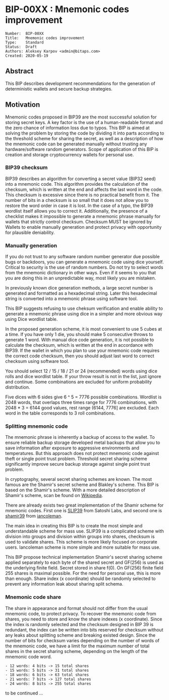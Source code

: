 # BIP-00XX : Mnemonic codes improvement

```
Number:  BIP-00XX
Title:   Mnemonic codes improvement
Type:    Standard
Status:  Draft
Authors: Aleksey Karpov <admin@bitaps.com>
Created: 2020-05-19
```

## Abstract

This BIP describes development recommendations for the generation of deterministic wallets and secure backup strategies.


## Motivation

Mnemonic codes proposed in BIP39 are the most successful solution for storing secret keys. 
A key factor is the use of a human-readable format and the zero chance of information loss due to typos.
This BIP is aimed at solving the problem by storing the code by dividing it into parts according 
to the threshold scheme for sharing the secret, as well as a description of how the mnemonic code 
can be generated manually without trusting any hardware/software random generators. Scope of application of this BIP 
is creation and storage cryptocurrency wallets for personal use.


### BIP39 checksum

BIP39 describes an algorithm for converting a secret value (BIP32 seed) into a mnemonic code.
This algorithm provides the calculation of the checksum, which is written at the end and affects the last word in the code.
This checksum is excessive since there is no practical benefit from it. 
The number of bits in a checksum is so small that it does not allow you to restore the word order in case it is lost.
In the case of a typo, the BIP39 wordlist itself allows you to correct it. 
Additionally, the presence of a checklist makes it impossible to generate a mnemonic phrase manually for wallets that 
strictly control checksum. Checksum MUST be ignored by Wallets to enable manually generation 
and protect privacy with opportunity for plausible deniability.



### Manually generation

If you do not trust to any software random number generator due possible bugs or backdoors, you can generate a 
mnemonic code using dice yourself. Critical to security is the use of random numbers. Do not try to select words from 
the mnemonic dictionary in other ways. Even if it seems to you that you are doing this in an unpredictable way, 
most likely you are mistaken.

In previously known dice generation methods, a large secret number is generated and formatted as a hexadecimal string.
Later this hexadecimal string is converted into a mnemonic phrase using software tool. 

This BIP suggests refusing to use cheksum verification and enable ability  to generate a mnemonic phrase using dice in 
a simpler and more obvious way using Dice wordlist table.

In the proposed generation scheme, it is most convenient to use 5 cubes at a time. If you have only 1 die, you should 
make 5 consecutive throws to generate 1 word. With manual dice code generation, it is not possible to calculate the 
checksum, which is written at the end in accordance with BIP39. If the wallet in which you plan to use your mnemonic 
code requires the correct code checksum, then you should adjust last word to correct checksum using software tool.

You should select 12 / 15 / 18 / 21 or 24 (recommended) words using dice rolls and dice wordlist table. If your throw 
result is not in the list, just ignore and continue. Some combinations are excluded for uniform probability distribution.

Five dices with 6 sides give 6 ^ 5 = 7776 possible combinations. Wordlist is 2048 words, that overlaps three times range 
for  7776 combinations, with 2048 * 3 = 6144 good values, rest range (6144, 7776] are excluded.
Each word in the table corresponds to 3 roll combinations.


### Splitting mnemonic code

The mnemonic phrase is inherently a backup of access to the wallet. To ensure reliable backup storage developed 
metal backups that allow you to save information after exposure to aggressive environments and temperatures. 
But this approach does not protect mnemonic code against theft or single point trust problem. 
Threshold secret sharing scheme significantly improve secure backup storage against single point trust problem.

In cryptography, several secret sharing schemes are known. The most famous are the Shamir's secret scheme and Blakley's scheme.
This BIP is based on the Shamir's scheme. With a more detailed description of Shamir's scheme, scan be found on 
[Wikipedia](https://en.wikipedia.org/wiki/Shamir%27s_Secret_Sharing).

There are already exists two great implementation of the Shamir scheme for mnemonic codes. First one is 
[SLIP39](https://github.com/satoshilabs/slips/blob/master/slip-0039.md) from Satoshi Labs,
and second one is [shamir39](https://github.com/iancoleman/shamir39/blob/master/specification.md) from 
[iancoleman](https://github.com/iancoleman).

The main idea in creating this BIP is to create the most simple and understandable scheme for mass use.
SLIP39 is a complicated scheme with division into groups and division within groups into shares, checksum is used to validate shares. 
This scheme is more likely focused on corporate users. Iancoleman scheme is more simple and more suitable for mass use.

This BIP propose technical implementation Shamir's secret sharing scheme applied separately to each byte of the 
shared secret and GF(256) is used as the underlying finite field. Secret stored in share f(0). On GF(256) finite field 
255 shares is maximal possible. For the need for personal use, this is more than enough.
Share index (x coordinate) should be randomly selected to prevent any information leak about sharing split schema.

### Mnemonic code share

The share in appearance and format should not differ from the usual mnemonic code, to protect privacy. 
To recover the mnemonic code from shares, you need to store and know the share indexes (x coordinate). 
Since the index is randomly selected and the checksum designed in BIP 39 is redundant, the index can 
be written into bits reserved for checksum without any leaks about splitting scheme and breaking existed design. 
Since the number of bits for checksum varies depending on the number of words of the mnemonic code, we have 
a limit for the maximum number of total shares in the secret sharing scheme, depending on the length of the mnemonic code word.

    - 12 words: 4 bits -> 15 total shares
    - 15 words: 5 bits -> 31 total shares
    - 18 words: 6 bits -> 63 total shares
    - 21 words: 7 bits -> 127 total shares
    - 24 words: 8 bits -> 255 total shares


to be continued ...



